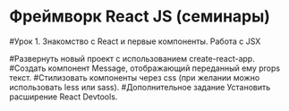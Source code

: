 # Фреймворк React JS (семинары)

#Урок 1. Знакомство с React и первые компоненты. Работа с JSX

#Развернуть новый проект с использованием create-react-app.
#Создать компонент Message, отображающий переданный ему props текст.
#Стилизовать компоненты через css (при желании можно использовать less или sass).
#Дополнительное задание Установить расширение React Devtools.